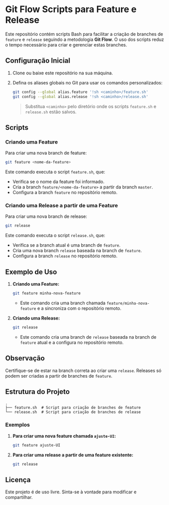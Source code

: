 
# Git Flow Scripts para Feature e Release

Este repositório contém scripts Bash para facilitar a criação de branches de `feature` e `release` seguindo a metodologia **Git Flow**. O uso dos scripts reduz o tempo necessário para criar e gerenciar estas branches.

## Configuração Inicial

1. Clone ou baixe este repositório na sua máquina.
2. Defina os aliases globais no Git para usar os comandos personalizados:

   ```bash
   git config --global alias.feature '!sh <caminho>/feature.sh'
   git config --global alias.release '!sh <caminho>/release.sh'
   ```

   > Substitua `<caminho>` pelo diretório onde os scripts `feature.sh` e `release.sh` estão salvos.

## Scripts

### Criando uma Feature

Para criar uma nova branch de feature:

```bash
git feature <nome-da-feature>
```

Este comando executa o script `feature.sh`, que:
- Verifica se o nome da feature foi informado.
- Cria a branch `feature/<nome-da-feature>` a partir da branch `master`.
- Configura a branch `feature` no repositório remoto.

### Criando uma Release a partir de uma Feature

Para criar uma nova branch de release:

```bash
git release
```

Este comando executa o script `release.sh`, que:
- Verifica se a branch atual é uma branch de `feature`.
- Cria uma nova branch `release` baseada na branch de `feature`.
- Configura a branch `release` no repositório remoto.

## Exemplo de Uso

1. **Criando uma Feature:**
   ```bash
   git feature minha-nova-feature
   ```

   - Este comando cria uma branch chamada `feature/minha-nova-feature` e a sincroniza com o repositório remoto.

2. **Criando uma Release:**
   ```bash
   git release
   ```

   - Este comando cria uma branch de `release` baseada na branch de `feature` atual e a configura no repositório remoto.

## Observação

Certifique-se de estar na branch correta ao criar uma `release`. Releases só podem ser criadas a partir de branches de `feature`.

## Estrutura do Projeto

```plaintext
.
├── feature.sh  # Script para criação de branches de feature
└── release.sh  # Script para criação de branches de release
```

### Exemplos

1. **Para criar uma nova feature chamada `ajuste-UI`:**
   ```bash
   git feature ajuste-UI
   ```

2. **Para criar uma release a partir de uma feature existente:**
   ```bash
   git release
   ```

## Licença

Este projeto é de uso livre. Sinta-se à vontade para modificar e compartilhar.
